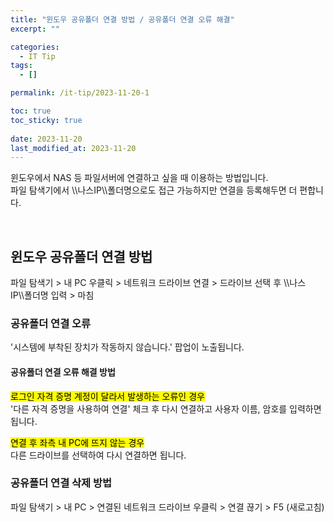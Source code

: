 ```yaml
---
title: "윈도우 공유폴더 연결 방법 / 공유폴더 연결 오류 해결"
excerpt: ""

categories:
  - IT Tip
tags:
  - []

permalink: /it-tip/2023-11-20-1

toc: true
toc_sticky: true
 
date: 2023-11-20
last_modified_at: 2023-11-20
---
```


윈도우에서 NAS 등 파일서버에 연결하고 싶을 때 이용하는 방법입니다.<br>
파일 탐색기에서 \\\\나스IP\\\\폴더명으로도 접근 가능하지만 연결을 등록해두면 더 편합니다.

<br>

## 윈도우 공유폴더 연결 방법
파일 탐색기 > 내 PC 우클릭 > 네트워크 드라이브 연결 > 드라이브 선택 후 \\\\나스IP\\\\폴더명 입력 > 마침


### 공유폴더 연결 오류
'시스템에 부착된 장치가 작동하지 않습니다.' 팝업이 노출됩니다.


#### 공유폴더 연결 오류 해결 방법
<mark>로그인 자격 증명 계정이 달라서 발생하는 오류인 경우</mark><br>
'다른 자격 증명을 사용하여 연결' 체크 후 다시 연결하고 사용자 이름, 암호를 입력하면 됩니다.

<mark>연결 후 좌측 내 PC에 뜨지 않는 경우</mark><br>
다른 드라이브를 선택하여 다시 연결하면 됩니다.


### 공유폴더 연결 삭제 방법
파일 탐색기 > 내 PC > 연결된 네트워크 드라이브 우클릭 > 연결 끊기 > F5 (새로고침)


